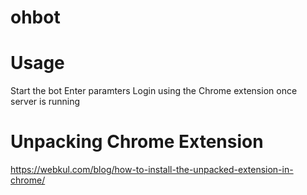 # ohbot

# Usage

Start the bot
Enter paramters
Login using the Chrome extension once server is running


# Unpacking Chrome Extension
https://webkul.com/blog/how-to-install-the-unpacked-extension-in-chrome/
